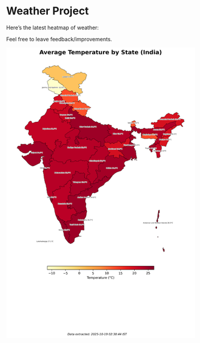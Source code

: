 # Weather Project

Here’s the latest heatmap of weather:

Feel free to leave feedback/improvements.

![India Heatmap](docs/assets/india_heatmap.png?v=F3FFFE)
